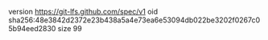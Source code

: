 version https://git-lfs.github.com/spec/v1
oid sha256:48e3842d2372e23b438a5a4e73ea6e53094db022be3202f0267c05b94eed2830
size 99
